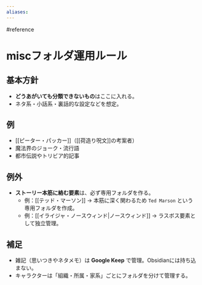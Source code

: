 ```yaml
---
aliases:
---
```

#reference 
# miscフォルダ運用ルール

## 基本方針
- **どうあがいても分類できないもの**はここに入れる。
- ネタ系・小話系・裏話的な設定などを想定。

## 例
- [[ピーター・パッカー]]（[[荷造り呪文]]の考案者）
- 魔法界のジョーク・流行語
- 都市伝説やトリビア的記事

## 例外
- **ストーリー本筋に絡む要素**は、必ず専用フォルダを作る。  
  - 例：[[テッド・マーソン]] → 本筋に深く関わるため `Ted Marson` という専用フォルダを作成。  
  - 例：[[イライジャ・ノースウィンド|ノースウィンド]] → ラスボス要素として独立管理。

## 補足
- 雑記（思いつきやネタメモ）は **Google Keep** で管理。Obsidianには持ち込まない。  
- キャラクターは「組織・所属・家系」ごとにフォルダを分けて管理する。
